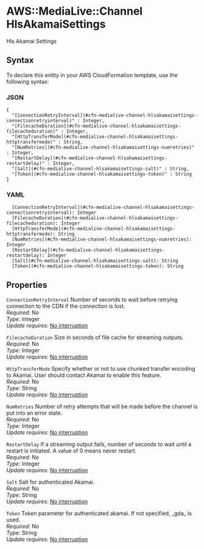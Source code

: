 # AWS::MediaLive::Channel HlsAkamaiSettings<a name="aws-properties-medialive-channel-hlsakamaisettings"></a>

Hls Akamai Settings

## Syntax<a name="aws-properties-medialive-channel-hlsakamaisettings-syntax"></a>

To declare this entity in your AWS CloudFormation template, use the following syntax:

### JSON<a name="aws-properties-medialive-channel-hlsakamaisettings-syntax.json"></a>

```
{
  "[ConnectionRetryInterval](#cfn-medialive-channel-hlsakamaisettings-connectionretryinterval)" : Integer,
  "[FilecacheDuration](#cfn-medialive-channel-hlsakamaisettings-filecacheduration)" : Integer,
  "[HttpTransferMode](#cfn-medialive-channel-hlsakamaisettings-httptransfermode)" : String,
  "[NumRetries](#cfn-medialive-channel-hlsakamaisettings-numretries)" : Integer,
  "[RestartDelay](#cfn-medialive-channel-hlsakamaisettings-restartdelay)" : Integer,
  "[Salt](#cfn-medialive-channel-hlsakamaisettings-salt)" : String,
  "[Token](#cfn-medialive-channel-hlsakamaisettings-token)" : String
}
```

### YAML<a name="aws-properties-medialive-channel-hlsakamaisettings-syntax.yaml"></a>

```
  [ConnectionRetryInterval](#cfn-medialive-channel-hlsakamaisettings-connectionretryinterval): Integer
  [FilecacheDuration](#cfn-medialive-channel-hlsakamaisettings-filecacheduration): Integer
  [HttpTransferMode](#cfn-medialive-channel-hlsakamaisettings-httptransfermode): String
  [NumRetries](#cfn-medialive-channel-hlsakamaisettings-numretries): Integer
  [RestartDelay](#cfn-medialive-channel-hlsakamaisettings-restartdelay): Integer
  [Salt](#cfn-medialive-channel-hlsakamaisettings-salt): String
  [Token](#cfn-medialive-channel-hlsakamaisettings-token): String
```

## Properties<a name="aws-properties-medialive-channel-hlsakamaisettings-properties"></a>

`ConnectionRetryInterval`  <a name="cfn-medialive-channel-hlsakamaisettings-connectionretryinterval"></a>
Number of seconds to wait before retrying connection to the CDN if the connection is lost\.  
*Required*: No  
*Type*: Integer  
*Update requires*: [No interruption](https://docs.aws.amazon.com/AWSCloudFormation/latest/UserGuide/using-cfn-updating-stacks-update-behaviors.html#update-no-interrupt)

`FilecacheDuration`  <a name="cfn-medialive-channel-hlsakamaisettings-filecacheduration"></a>
Size in seconds of file cache for streaming outputs\.  
*Required*: No  
*Type*: Integer  
*Update requires*: [No interruption](https://docs.aws.amazon.com/AWSCloudFormation/latest/UserGuide/using-cfn-updating-stacks-update-behaviors.html#update-no-interrupt)

`HttpTransferMode`  <a name="cfn-medialive-channel-hlsakamaisettings-httptransfermode"></a>
Specify whether or not to use chunked transfer encoding to Akamai\. User should contact Akamai to enable this feature\.  
*Required*: No  
*Type*: String  
*Update requires*: [No interruption](https://docs.aws.amazon.com/AWSCloudFormation/latest/UserGuide/using-cfn-updating-stacks-update-behaviors.html#update-no-interrupt)

`NumRetries`  <a name="cfn-medialive-channel-hlsakamaisettings-numretries"></a>
Number of retry attempts that will be made before the channel is put into an error state\.   
*Required*: No  
*Type*: Integer  
*Update requires*: [No interruption](https://docs.aws.amazon.com/AWSCloudFormation/latest/UserGuide/using-cfn-updating-stacks-update-behaviors.html#update-no-interrupt)

`RestartDelay`  <a name="cfn-medialive-channel-hlsakamaisettings-restartdelay"></a>
If a streaming output fails, number of seconds to wait until a restart is initiated\. A value of 0 means never restart\.  
*Required*: No  
*Type*: Integer  
*Update requires*: [No interruption](https://docs.aws.amazon.com/AWSCloudFormation/latest/UserGuide/using-cfn-updating-stacks-update-behaviors.html#update-no-interrupt)

`Salt`  <a name="cfn-medialive-channel-hlsakamaisettings-salt"></a>
Salt for authenticated Akamai\.  
*Required*: No  
*Type*: String  
*Update requires*: [No interruption](https://docs.aws.amazon.com/AWSCloudFormation/latest/UserGuide/using-cfn-updating-stacks-update-behaviors.html#update-no-interrupt)

`Token`  <a name="cfn-medialive-channel-hlsakamaisettings-token"></a>
Token parameter for authenticated akamai\. If not specified, \_gda\_ is used\.  
*Required*: No  
*Type*: String  
*Update requires*: [No interruption](https://docs.aws.amazon.com/AWSCloudFormation/latest/UserGuide/using-cfn-updating-stacks-update-behaviors.html#update-no-interrupt)